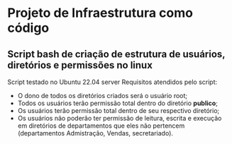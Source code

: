 # Projeto de Infraestrutura como código 
## Script bash de criação de estrutura de usuários, diretórios e permissões no linux
Script testado no Ubuntu 22.04 server
Requisitos atendidos pelo script:
- O dono de todos os diretórios criados será o usuário root;
- Todos os usuários terão permissão total dentro do diretório **publico**;
- Os usuários terão permissão total dentro de seu respectivo diretório;
- Os usuários não poderão ter permissão de leitura, escrita e execução em diretórios de departamentos que eles não pertencem (departamentos Admistração, Vendas, secretariado).
